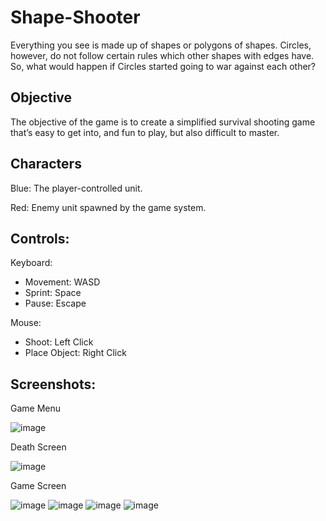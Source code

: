 # Shape-Shooter

Everything you see is made up of shapes or polygons of shapes. Circles, however, do not follow certain rules which other shapes with edges have. So, what would happen if Circles started going to war against each other?

## Objective

The objective of the game is to create a simplified survival shooting game that’s easy to get into, and fun to play, but also difficult to master.

## Characters

Blue: The player-controlled unit.

Red: Enemy unit spawned by the game system.

## Controls:

Keyboard:

- Movement: WASD
- Sprint: Space
- Pause: Escape

Mouse:

- Shoot: Left Click
- Place Object: Right Click

## Screenshots:
Game Menu

![image](https://user-images.githubusercontent.com/62213594/125210192-25981000-e26c-11eb-9d6e-b6001c2da53e.png)

Death Screen

![image](https://user-images.githubusercontent.com/62213594/125210197-2b8df100-e26c-11eb-8bba-d63f894664e2.png)

Game Screen

![image](https://user-images.githubusercontent.com/62213594/125210205-35afef80-e26c-11eb-89a2-d987db0c2295.png)
![image](https://user-images.githubusercontent.com/62213594/125210206-39dc0d00-e26c-11eb-90cf-5688be2b3224.png)
![image](https://user-images.githubusercontent.com/62213594/125210210-3d6f9400-e26c-11eb-8e42-d116fd8cb1db.png)
![image](https://user-images.githubusercontent.com/62213594/125210216-42ccde80-e26c-11eb-8321-159216d50331.png)

